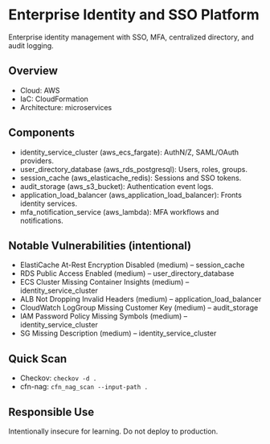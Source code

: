 # Enterprise Identity and SSO Platform

Enterprise identity management with SSO, MFA, centralized directory, and audit logging.

## Overview
- Cloud: AWS
- IaC: CloudFormation
- Architecture: microservices

## Components
- identity_service_cluster (aws_ecs_fargate): AuthN/Z, SAML/OAuth providers.
- user_directory_database (aws_rds_postgresql): Users, roles, groups.
- session_cache (aws_elasticache_redis): Sessions and SSO tokens.
- audit_storage (aws_s3_bucket): Authentication event logs.
- application_load_balancer (aws_application_load_balancer): Fronts identity services.
- mfa_notification_service (aws_lambda): MFA workflows and notifications.

## Notable Vulnerabilities (intentional)
- ElastiCache At-Rest Encryption Disabled (medium) – session_cache
- RDS Public Access Enabled (medium) – user_directory_database
- ECS Cluster Missing Container Insights (medium) – identity_service_cluster
- ALB Not Dropping Invalid Headers (medium) – application_load_balancer
- CloudWatch LogGroup Missing Customer Key (medium) – audit_storage
- IAM Password Policy Missing Symbols (medium) – identity_service_cluster
- SG Missing Description (medium) – identity_service_cluster

## Quick Scan
- Checkov: `checkov -d .`
- cfn-nag: `cfn_nag_scan --input-path .`

## Responsible Use
Intentionally insecure for learning. Do not deploy to production.
